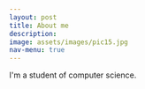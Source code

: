 ```yaml
---
layout: post
title: About me
description: 
image: assets/images/pic15.jpg
nav-menu: true
---
```


I'm a student of computer science.
